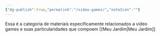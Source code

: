 ```yaml
---
{"dg-publish":true,"permalink":"/video-games/","noteIcon":""}
---
```


Essa é a categoria de materiais especificamente relacionados a video games e suas particularidades que compoem [[Meu Jardim\|Meu Jardim]]